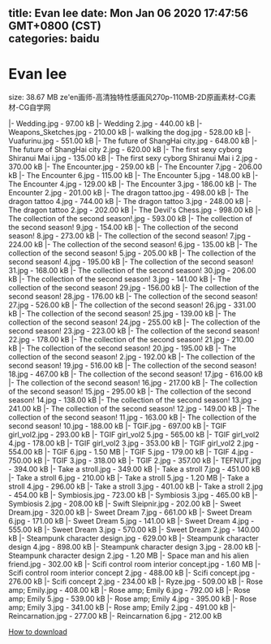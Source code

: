
title: Evan lee
date: Mon Jan 06 2020 17:47:56 GMT+0800 (CST)    
categories: baidu
---

# Evan lee
size: 38.67 MB
 ze'en画师-高清独特性感画风270p-110MB-2D原画素材-CG素材-CG自学网
 
|- Wedding.jpg - 97.00 kB
|- Wedding 2.jpg - 440.00 kB
|- Weapons_Sketches.jpg - 210.00 kB
|- walking the dog.jpg - 528.00 kB
|- Vuafurinu.jpg - 551.00 kB
|- The future of ShangHai city.jpg - 648.00 kB
|- The future of ShangHai city 2.jpg - 620.00 kB
|- The first sexy cyborg Shiranui Mai i.jpg - 135.00 kB
|- The first sexy cyborg Shiranui Mai i 2.jpg - 370.00 kB
|- The Encounter.jpg - 259.00 kB
|- The Encounter 7.jpg - 206.00 kB
|- The Encounter 6.jpg - 115.00 kB
|- The Encounter 5.jpg - 148.00 kB
|- The Encounter 4.jpg - 129.00 kB
|- The Encounter 3.jpg - 186.00 kB
|- The Encounter 2.jpg - 201.00 kB
|- The dragon tattoo.jpg - 498.00 kB
|- The dragon tattoo 4.jpg - 744.00 kB
|- The dragon tattoo 3.jpg - 248.00 kB
|- The dragon tattoo 2.jpg - 202.00 kB
|- The Devil's Chess.jpg - 998.00 kB
|- The collection of the second season!.jpg - 593.00 kB
|- The collection of the second season! 9.jpg - 154.00 kB
|- The collection of the second season! 8.jpg - 273.00 kB
|- The collection of the second season! 7.jpg - 224.00 kB
|- The collection of the second season! 6.jpg - 135.00 kB
|- The collection of the second season! 5.jpg - 205.00 kB
|- The collection of the second season! 4.jpg - 195.00 kB
|- The collection of the second season! 31.jpg - 168.00 kB
|- The collection of the second season! 30.jpg - 206.00 kB
|- The collection of the second season! 3.jpg - 141.00 kB
|- The collection of the second season! 29.jpg - 156.00 kB
|- The collection of the second season! 28.jpg - 176.00 kB
|- The collection of the second season! 27.jpg - 526.00 kB
|- The collection of the second season! 26.jpg - 331.00 kB
|- The collection of the second season! 25.jpg - 139.00 kB
|- The collection of the second season! 24.jpg - 255.00 kB
|- The collection of the second season! 23.jpg - 223.00 kB
|- The collection of the second season! 22.jpg - 178.00 kB
|- The collection of the second season! 21.jpg - 210.00 kB
|- The collection of the second season! 20.jpg - 195.00 kB
|- The collection of the second season! 2.jpg - 192.00 kB
|- The collection of the second season! 19.jpg - 516.00 kB
|- The collection of the second season! 18.jpg - 467.00 kB
|- The collection of the second season! 17.jpg - 616.00 kB
|- The collection of the second season! 16.jpg - 217.00 kB
|- The collection of the second season! 15.jpg - 295.00 kB
|- The collection of the second season! 14.jpg - 138.00 kB
|- The collection of the second season! 13.jpg - 241.00 kB
|- The collection of the second season! 12.jpg - 149.00 kB
|- The collection of the second season! 11.jpg - 163.00 kB
|- The collection of the second season! 10.jpg - 188.00 kB
|- TGIF.jpg - 697.00 kB
|- TGIF girl_vol2.jpg - 293.00 kB
|- TGIF girl_vol2 5.jpg - 565.00 kB
|- TGIF girl_vol2 4.jpg - 178.00 kB
|- TGIF girl_vol2 3.jpg - 353.00 kB
|- TGIF girl_vol2 2.jpg - 554.00 kB
|- TGIF 6.jpg - 1.50 MB
|- TGIF 5.jpg - 179.00 kB
|- TGIF 4.jpg - 750.00 kB
|- TGIF 3.jpg - 318.00 kB
|- TGIF 2.jpg - 357.00 kB
|- TEFNUT.jpg - 394.00 kB
|- Take a stroll.jpg - 349.00 kB
|- Take a stroll 7.jpg - 451.00 kB
|- Take a stroll 6.jpg - 210.00 kB
|- Take a stroll 5.jpg - 1.20 MB
|- Take a stroll 4.jpg - 296.00 kB
|- Take a stroll 3.jpg - 401.00 kB
|- Take a stroll 2.jpg - 454.00 kB
|- Symbiosis.jpg - 723.00 kB
|- Symbiosis 3.jpg - 465.00 kB
|- Symbiosis 2.jpg - 208.00 kB
|- Swift Sleipnir.jpg - 202.00 kB
|- Sweet Dream.jpg - 320.00 kB
|- Sweet Dream 7.jpg - 661.00 kB
|- Sweet Dream 6.jpg - 171.00 kB
|- Sweet Dream 5.jpg - 141.00 kB
|- Sweet Dream 4.jpg - 555.00 kB
|- Sweet Dream 3.jpg - 570.00 kB
|- Sweet Dream 2.jpg - 140.00 kB
|- Steampunk character design.jpg - 629.00 kB
|- Steampunk character design 4.jpg - 898.00 kB
|- Steampunk character design 3.jpg - 28.00 kB
|- Steampunk character design 2.jpg - 1.20 MB
|- Space man and his alien friend.jpg - 302.00 kB
|- Scifi control room interior concept.jpg - 1.60 MB
|- Scifi control room interior concept 2.jpg - 488.00 kB
|- Scifi concept.jpg - 276.00 kB
|- Scifi concept 2.jpg - 234.00 kB
|- Ryze.jpg - 509.00 kB
|- Rose amp; Emily.jpg - 408.00 kB
|- Rose amp; Emily 6.jpg - 792.00 kB
|- Rose amp; Emily 5.jpg - 539.00 kB
|- Rose amp; Emily 4.jpg - 395.00 kB
|- Rose amp; Emily 3.jpg - 341.00 kB
|- Rose amp; Emily 2.jpg - 491.00 kB
|- Reincarnation.jpg - 277.00 kB
|- Reincarnation 6.jpg - 212.00 kB

[How to download](https://bpcam.bemobtrk.com/go/2ceec3aa-1ca2-46d6-b9ff-aaa5c184517c?jno=18)